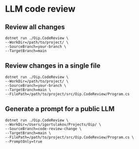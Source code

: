 # LLM code review

## Review all changes

````shell
dotnet run ./Oip.CodeReview \
--WorkDir=/path/to/project/ \
--SourceBranch=your-branch \
--TargetBranch=main
````

## Review changes in a single file

````shell
dotnet run ./Oip.CodeReview \
--WorkDir=/path/to/project/ \
--SourceBranch=your-branch \
--TargetBranch=main \
--FilePath=/path/to/project/src/Oip.CodeReview/Program.cs
````

## Generate a prompt for a public LLM

````shell
dotnet run ./Oip.CodeReview \
--WorkDir=/Users/igortulakov/Projects/Oip/ \
--SourceBranch=code-review-change \
--TargetBranch=main \
--FilePath=/path/to/project/src/Oip.CodeReview/Program.cs \
--PromptOnly=true
````